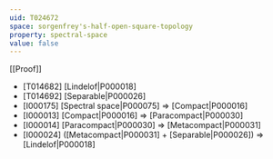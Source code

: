 ```yaml
---
uid: T024672
space: sorgenfrey's-half-open-square-topology
property: spectral-space
value: false
---
```

[[Proof]]

* [T014682] [Lindelof|P000018]
* [T014692] [Separable|P000026]
* [I000175] [Spectral space|P000075] => [Compact|P000016]
* [I000013] [Compact|P000016] => [Paracompact|P000030]
* [I000014] [Paracompact|P000030] => [Metacompact|P000031]
* [I000024] ([Metacompact|P000031] + [Separable|P000026]) => [Lindelof|P000018]

